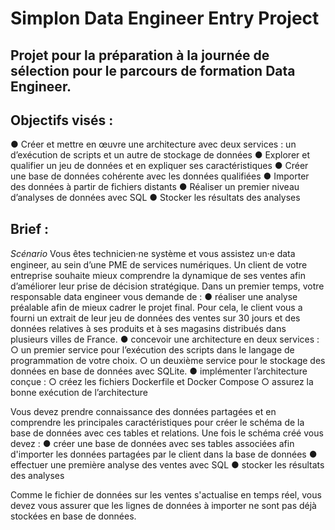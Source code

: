# Simplon Data Engineer Entry Project

## Projet pour la préparation à la journée de sélection pour le parcours de formation Data Engineer.

## Objectifs visés :
● Créer et mettre en œuvre une architecture avec deux services : un d’exécution de scripts et un
autre de stockage de données
● Explorer et qualifier un jeu de données et en expliquer ses caractéristiques
● Créer une base de données cohérente avec les données qualifiées
● Importer des données à partir de fichiers distants
● Réaliser un premier niveau d’analyses de données avec SQL
● Stocker les résultats des analyses

## Brief :

_Scénario_
Vous êtes technicien·ne système et vous assistez un⸱e data engineer, au sein d’une PME de services
numériques. Un client de votre entreprise souhaite mieux comprendre la dynamique de ses ventes afin
d’améliorer leur prise de décision stratégique.
Dans un premier temps, votre responsable data engineer vous demande de :
● réaliser une analyse préalable afin de mieux cadrer le projet final. Pour cela, le client vous a fourni
un extrait de leur jeu de données des ventes sur 30 jours et des données relatives à ses produits
et à ses magasins distribués dans plusieurs villes de France.
● concevoir une architecture en deux services :
○ un premier service pour l’exécution des scripts dans le langage de programmation de
votre choix.
○ un deuxième service pour le stockage des données en base de données avec SQLite.
● implémenter l’architecture conçue :
○ créez les fichiers Dockerfile et Docker Compose
○ assurez la bonne exécution de l’architecture

Vous devez prendre connaissance des données partagées et en comprendre les principales
caractéristiques pour créer le schéma de la base de données avec ces tables et relations. Une fois le
schéma créé vous devez :
● créer une base de données avec ses tables associées afin d'importer les données partagées par
le client dans la base de données
● effectuer une première analyse des ventes avec SQL
● stocker les résultats des analyses

Comme le fichier de données sur les ventes s'actualise en temps réel, vous devez vous assurer que les
lignes de données à importer ne sont pas déjà stockées en base de données.
